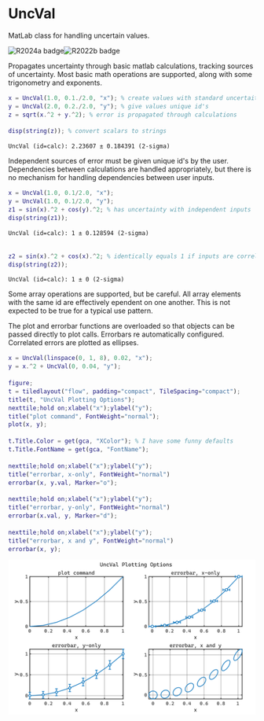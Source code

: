 
# UncVal

MatLab class for handling uncertain values.


<picture><img alt="R2024a badge" src=https://github.com/btmy87/UncValMatLab/actions/workflows/R2024a.yml/badge.svg ></picture><picture><img alt="R2022b badge" src=https://github.com/btmy87/UncValMatLab/actions/workflows/R2022b.yml/badge.svg ></picture>


Propagates uncertainty through basic matlab calculations, tracking sources of uncertainty. Most basic math operations are supported, along with some trigonometry and exponents.

```matlab
x = UncVal(1.0, 0.1./2.0, "x"); % create values with standard uncertaities
y = UncVal(2.0, 0.2./2.0, "y"); % give values unique id's
z = sqrt(x.^2 + y.^2); % error is propagated through calculations

disp(string(z)); % convert scalars to strings
```

```matlabTextOutput
UncVal (id=calc): 2.23607 ± 0.184391 (2-sigma)
```



Independent sources of error must be given unique id's by the user. Dependencies between calculations are handled appropriately, but there is no mechanism for handling dependencies between user inputs.

```matlab
x = UncVal(1.0, 0.1/2.0, "x");
y = UncVal(1.0, 0.1/2.0, "y");
z1 = sin(x).^2 + cos(y).^2; % has uncertainty with independent inputs
disp(string(z1));
```

```matlabTextOutput
UncVal (id=calc): 1 ± 0.128594 (2-sigma)
```

```matlab

z2 = sin(x).^2 + cos(x).^2; % identically equals 1 if inputs are correlated
disp(string(z2));
```

```matlabTextOutput
UncVal (id=calc): 1 ± 0 (2-sigma)
```



Some array operations are supported, but be careful.  All array elements with the same id are effectively  ependent on one another.  This is not expected to be true for a typical use pattern.


The plot and errorbar functions are overloaded so that objects can be  passed directly to plot calls.  Errorbars  re automatically configured. Correlated errors are plotted as ellipses.

```matlab
x = UncVal(linspace(0, 1, 8), 0.02, "x");
y = x.^2 + UncVal(0, 0.04, "y");

figure;
t = tiledlayout("flow", padding="compact", TileSpacing="compact");
title(t, "UncVal Plotting Options");
nexttile;hold on;xlabel("x");ylabel("y");
title("plot command", FontWeight="normal");
plot(x, y);

t.Title.Color = get(gca, "XColor"); % I have some funny defaults
t.Title.FontName = get(gca, "FontName");

nexttile;hold on;xlabel("x");ylabel("y");
title("errorbar, x-only", FontWeight="normal")
errorbar(x, y.val, Marker="o");

nexttile;hold on;xlabel("x");ylabel("y");
title("errorbar, y-only", FontWeight="normal")
errorbar(x.val, y, Marker="d");

nexttile;hold on;xlabel("x");ylabel("y");
title("errorbar, x and y", FontWeight="normal")
errorbar(x, y);
```

<picture>
  <source media="(prefers-color-scheme: dark)" srcset="resources/README_0_dark.svg">
  <source media="(prefers-color-scheme: light)" srcset="resources/README_0_light.svg">
  <img alt="figure_0" src="resources/README_0_light.svg">
</picture>

